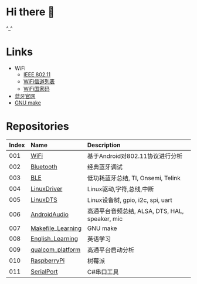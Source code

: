 # Hi there 👋
^_^
# Links
- WiFi
  - [IEEE 802.11](https://ieeexplore.ieee.org/Xplore/home.jsp)
  - [WiFi信道列表](https://zh.wikipedia.org/wiki/%E6%97%A0%E7%BA%BF%E5%B1%80%E5%9F%9F%E7%BD%91%E4%BF%A1%E9%81%93%E5%88%97%E8%A1%A8)
  - [WiFi国家码](https://zh.wikipedia.org/wiki/%E5%9C%8B%E5%AE%B6%E5%9C%B0%E5%8D%80%E4%BB%A3%E7%A2%BC)
- [蓝牙官网](https://www.bluetooth.com/)
- [GNU make](https://www.gnu.org/software/make/)
# Repositories
|Index|Name|Description|
|:-----|:----|:--------|
|001|[WiFi](https://github.com/SuperTao/WiFi)|基于Android对802.11协议进行分析|
|002|[Bluetooth](https://github.com/SuperTao/Bluetooth)|经典蓝牙调试|
|003|[BLE](https://github.com/SuperTao/Bluetooth/blob/master/doc/BLE_analyse.md)|低功耗蓝牙总结, TI, Onsemi, Telink|
|004|[LinuxDriver](https://github.com/SuperTao/LinuxDriver)|Linux驱动,字符,总线,中断|
|005|[LinuxDTS](https://github.com/SuperTao/LinuxDTS)|Linux设备树, gpio, i2c, spi, uart|
|006|[AndroidAudio](https://github.com/SuperTao/AndroidAudio)|高通平台音频总结, ALSA, DTS, HAL, speaker, mic|
|007|[Makefile_Learning](https://github.com/SuperTao/Makefile_Learning)|GNU make|
|008|[English_Learning](https://github.com/SuperTao/English_Learning)|英语学习|
|009|[qualcom_platform](https://github.com/SuperTao/qualcomm_platform_analyse)|高通平台启动分析|
|010|[RaspberryPi](https://github.com/SuperTao/RaspberryPi)|树莓派|
|011|[SerialPort](https://github.com/SuperTao/SerialPortW)|C#串口工具|
<!--
**SuperTao/SuperTao** is a ✨ _special_ ✨ repository because its `README.md` (this file) appears on your GitHub profile.

Here are some ideas to get you started:

- 🔭 I’m currently working on ...
- 🌱 I’m currently learning ...
- 👯 I’m looking to collaborate on ...
- 🤔 I’m looking for help with ...
- 💬 Ask me about ...
- 📫 How to reach me: ...
- 😄 Pronouns: ...
- ⚡ Fun fact: ...
-->
